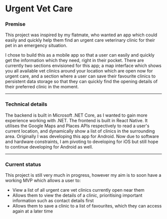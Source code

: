 # Urgent Vet Care 

### Premise 
This project was inspired by my flatmate, who wanted an app which could easily and quickly help them find an urgent care veterinary clinic for their pet in an emergency situation. 

I chose to build this as a mobile app so that a user can easily and quickly get the information which they need, right in their pocket. There are currently two sections envisioned for this app; a map interface which shows you all available vet clinics around your location which are open now for urgent care, and a section where a user can save their favourite clinics to persistent data storage so that they can quickly find the opening details of their preferred clinic in the moment. 

-----

### Technical details
The backend is built in Microsoft .NET Core, as I wanted to gain more experience working with .NET. The frontend is built in React Native. It utilises the Google Maps and Places APIs respectively to read a user's current location, and dynamically show a list of clinics in the surrounding area. 
Originally I was developing this app for Android. Now due to software and hardware constraints, I am pivoting to developing for iOS but still hope to continue developing for Android as well. 

-----

### Current status
This project is still very much in progress, however my aim is to soon have a working MVP which allows a user to: 
- View a list of all urgent care vet clinics currently open near them
- Allows them to view the details of a clinic, prioritising important information such as contact details first
- Allows them to save a clinic to a list of favourites, which they can access again at a later time 
